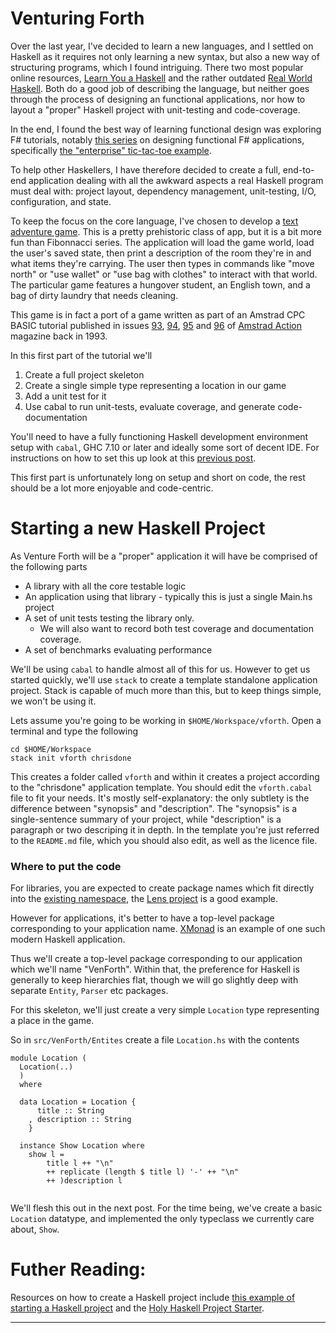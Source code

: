 # Venturing Forth

Over the last year, I've decided to learn a new languages, and I settled on Haskell as it requires not only learning a new syntax, but also a new way of structuring programs, which I found intriguing. There two most popular online resources, [Learn You a Haskell](http://learnyouahaskell.com/chapters) and the rather outdated [Real World Haskell](http://book.realworldhaskell.org/read/). Both do a good job of describing the language, but neither goes through the process of designing an functional applications, nor how to layout a "proper" Haskell project with unit-testing and code-coverage.

In the end, I found the best way of learning functional design was exploring F# tutorials, notably [this series](http://fsharpforfunandprofit.com/series/annotated-walkthroughs.html) on designing functional F# applications,  specifically [the "enterprise" tic-tac-toe example](http://fsharpforfunandprofit.com/posts/enterprise-tic-tac-toe/).

To help other Haskellers, I have therefore decided to create a full, end-to-end application dealing with all the awkward aspects a real Haskell program must deal with: project layout, dependency management, unit-testing, I/O, configuration, and state.

To keep the focus on the core language, I've chosen to develop a [text adventure game](https://en.wikipedia.org/wiki/Interactive_fiction). This is a pretty prehistoric class of app, but it is a bit more fun than Fibonnacci series. The application will load the game world, load the user's saved state, then print a description of the room they're in and what items they're carrying. The user then types in commands like "move north" or "use wallet" or "use bag with clothes" to interact with that world. The particular game features a hungover student, an English town, and a bag of dirty laundry that needs cleaning.

This game is in fact a port of a game written as part of an Amstrad CPC BASIC tutorial published in issues [93](https://archive.org/details/amstrad-action-093), [94](https://archive.org/details/amstrad-action-094), [95](https://archive.org/details/amstrad-action-095) and [96](https://archive.org/details/amstrad-action-096) of [Amstrad Action](https://en.wikipedia.org/wiki/Amstrad_Action) magazine back in 1993.


In this first part of the tutorial we'll

 1. Create a full project skeleton
 2. Create a single simple type representing a location in our game
 3. Add a unit test for it
 4. Use cabal to run unit-tests, evaluate coverage, and generate code-documentation

You'll need to have a fully functioning Haskell development environment setup with `cabal`, GHC 7.10 or later and ideally some sort of decent IDE. For instructions on how to set this up look at this [previous post](fixme).

This first part is unfortunately long on setup and short on code, the rest should be a lot more enjoyable and code-centric.


# Starting a new Haskell Project

As Venture Forth will be a "proper" application it will have be comprised of the following parts

 * A library with all the core testable logic
 * An application using that library - typically this is just a single Main.hs project
 * A set of unit tests testing the library only.
 	* We will also want to record both test coverage and documentation coverage.
 * A set of benchmarks evaluating performance
 
We'll be using `cabal` to handle almost all of this for us. However to get us started quickly, we'll use `stack` to create a template standalone application project. Stack is capable of much more than this, but to keep things simple, we won't be using it.

Lets assume you're going to be working in `$HOME/Workspace/vforth`. Open a terminal and type the following


```
cd $HOME/Workspace
stack init vforth chrisdone
```

This creates a folder called `vforth` and within it creates a project according to the "chrisdone" application template. You should edit the `vforth.cabal` file to fit your needs. It's mostly self-explanatory: the only subtlety is the difference between "synopsis" and "description". The "synopsis" is a single-sentence summary of your project, while "description" is a paragraph or two descriping it in depth. In the template you're just referred to the `README.md` file, which you should also edit, as well as the licence file.




### Where to put the code
For libraries, you are expected to create package names which fit directly into the [existing namespace](https://wiki.haskell.org/Hierarchical_module_names), the [Lens project](https://github.com/ekmett/lens) is a good example.

However for applications, it's better to have a top-level package corresponding to your application name. [XMonad](https://github.com/xmonad/xmonad) is an example of one such modern Haskell application.

Thus we'll create a top-level package corresponding to our application which we'll name "VenForth". Within that, the preference for Haskell is generally to keep hierarchies flat, though we will go slightly deep with separate `Entity`, `Parser` etc packages.

For this skeleton, we'll just create a very simple `Location` type representing a place in the game.

So in `src/VenForth/Entites` create a file `Location.hs` with the contents

```
module Location (
  Location(..)
  )
  where
  
  data Location = Location {
      title :: String
  	, description :: String
  	}
  	
  instance Show Location where
    show l = 
    	title l ++ "\n"
    	++ replicate (length $ title l) '-' ++ "\n"
    	++ )description l
    	
```

We'll flesh this out in the next post. For the time being, we've create a basic `Location` datatype, and implemented the only typeclass we currently care about, `Show`.



# Futher Reading:
Resources on how to create a Haskell project include [this example of starting a Haskell project](https://howistart.org/posts/haskell/1) and the [Holy Haskell Project Starter](http://yannesposito.com/Scratch/en/blog/Holy-Haskell-Starter/). 



-----
